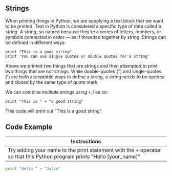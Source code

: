 ## Strings

When printing things in Python, we are supplying a text block that we want to be printed. Text in Python is considered a specific type of data called a _string_. A string, so named because they're a series of letters, numbers, or symbols connected in order — as if threaded together by string. Strings can be defined in different ways:

```
print "This is a good string"
print 'You can use single quotes or double quotes for a string'
```

Above we printed two things that are strings and then attempted to print two things that are not strings. While double-quotes (") and single-quotes (') are both acceptable ways to define a string, a string needs to be opened and closed by the same type of quote mark.

We can combine multiple strings using `+`, like so:

```
print "This is " + "a good string"
```

This code will print out "This is a good string".

## Code Example

Instructions  | 
------------  |
Try adding your name to the print statement with the + operator so that this Python program prints "Hello [your_name]"       |

```python 
print "Hello " + "Julia"
```
